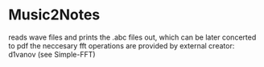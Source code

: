 # Music2Notes
reads wave files and prints the .abc files out, which can be later concerted to pdf
the neccesary fft operations are provided by external creator: d1vanov  (see Simple-FFT)
